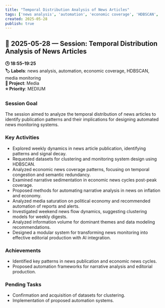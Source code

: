 ```yaml
---
title: "Temporal Distribution Analysis of News Articles"
tags: ['news analysis', 'automation', 'economic coverage', 'HDBSCAN', 'media monitoring']
created: 2025-05-28
publish: true
---
```


## 📅 2025-05-28 — Session: Temporal Distribution Analysis of News Articles

**🕒 18:55–19:25**  
**🏷️ Labels**: news analysis, automation, economic coverage, HDBSCAN, media monitoring  
**📂 Project**: Media  
**⭐ Priority**: MEDIUM  


### Session Goal
The session aimed to analyze the temporal distribution of news articles to identify publication patterns and their implications for designing automated news monitoring systems.

### Key Activities
- Explored weekly dynamics in news article publication, identifying patterns and signal decay.
- Requested datasets for clustering and monitoring system design using HDBSCAN.
- Analyzed economic news coverage patterns, focusing on temporal congestion and semantic redundancy.
- Examined narrative sedimentation in economic news cycles post-peak coverage.
- Proposed methods for automating narrative analysis in news on inflation and economy.
- Analyzed media saturation on political economy and recommended automation of reports and alerts.
- Investigated weekend news flow dynamics, suggesting clustering models for weekly digests.
- Analyzed information volume for dominant themes and data modeling recommendations.
- Designed a modular system for transforming news monitoring into effective editorial production with AI integration.

### Achievements
- Identified key patterns in news publication and economic news cycles.
- Proposed automation frameworks for narrative analysis and editorial production.

### Pending Tasks
- Confirmation and acquisition of datasets for clustering.
- Implementation of proposed automation systems.
